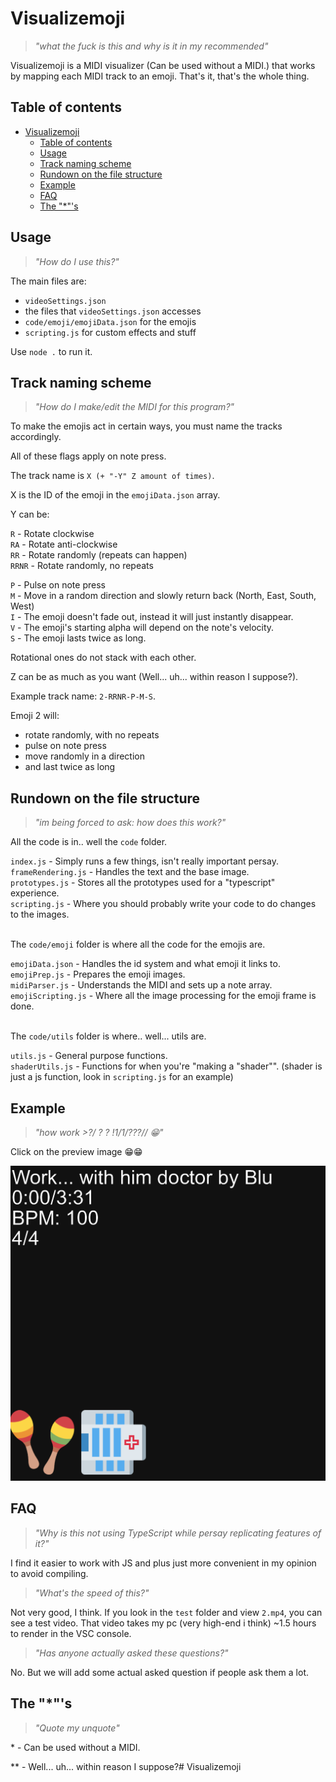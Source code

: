 # Visualizemoji

<!-- > *"graphman is holding me hostage"* -->

> *"what the fuck is this and why is it in my recommended"*

Visualizemoji is a MIDI visualizer (Can be used without a MIDI.) that works by mapping each MIDI track to an emoji. That's it, that's the whole thing.

## Table of contents
- [Visualizemoji](#visualizemoji)
  - [Table of contents](#table-of-contents)
  - [Usage](#usage)
  - [Track naming scheme](#track-naming-scheme)
  - [Rundown on the file structure](#rundown-on-the-file-structure)
  - [Example](#example)
  - [FAQ](#faq)
  - [The "\*"'s](#the-s)


## Usage

> *"How do I use this?"*

The main files are:

- `videoSettings.json`
- the files that `videoSettings.json` accesses
- `code/emoji/emojiData.json` for the emojis
- `scripting.js` for custom effects and stuff

Use `node .` to run it.

## Track naming scheme

> *"How do I make/edit the MIDI for this program?"*

To make the emojis act in certain ways, you must name the tracks accordingly.

All of these flags apply on note press.

The track name is `X (+ "-Y" Z amount of times)`.

X is the ID of the emoji in the `emojiData.json` array.

Y can be:

`R` - Rotate clockwise<br>
`RA` - Rotate anti-clockwise<br>
`RR` - Rotate randomly (repeats can happen)<br>
`RRNR` - Rotate randomly, no repeats<br>

`P` - Pulse on note press<br>
`M` - Move in a random direction and slowly return back (North, East, South, West)<br>
`I` - The emoji doesn't fade out, instead it will just instantly disappear.<br>
`V` - The emoji's starting alpha will depend on the note's velocity.<br>
`S` - The emoji lasts twice as long.<br>

Rotational ones do not stack with each other.

Z can be as much as you want (Well... uh... within reason I suppose?).

Example track name: `2-RRNR-P-M-S`.

Emoji 2 will:

- rotate randomly, with no repeats
- pulse on note press
- move randomly in a direction
- and last twice as long

## Rundown on the file structure

> *"im being forced to ask: how does this work?"*

All the code is in.. well the `code` folder.<br>


`index.js` - Simply runs a few things, isn't really important persay.<br>
`frameRendering.js` - Handles the text and the base image.<br>
`prototypes.js` - Stores all the prototypes used for a "typescript" experience.<br>
`scripting.js` - Where you should probably write your code to do changes to the images.<br><br>


The `code/emoji` folder is where all the code for the emojis are. <br>

`emojiData.json` - Handles the id system and what emoji it links to.<br>
`emojiPrep.js` - Prepares the emoji images.<br>
`midiParser.js` - Understands the MIDI and sets up a note array.<br>
`emojiScripting.js` - Where all the image processing for the emoji frame is done.<br><br>

The `code/utils` folder is where.. well... utils are.<br>

`utils.js` - General purpose functions.<br>
`shaderUtils.js` - Functions for when you're "making a "shader"". (shader is just a js function, look in `scripting.js` for an example)

## Example

> *"how work >?/ ? ?  !1/1/???// 😁"*

Click on the preview image 😁😁

[![Example](./_readme/videopreview.png)](./_readme/video.mp4)

## FAQ

> *"Why is this not using TypeScript while persay replicating features of it?"*

I find it easier to work with JS and plus just more convenient in my opinion to avoid compiling.

> *"What's the speed of this?"*

Not very good, I think. If you look in the `test` folder and view `2.mp4`, you can see a test video.
That video takes my pc (very high-end i think) ~1.5 hours to render in the VSC console.

> *"Has anyone actually asked these questions?"*

No. But we will add some actual asked question if people ask them a lot.

## The "*"'s

> *"Quote my unquote"*

\*  - Can be used without a MIDI.

\*\* - Well... uh... within reason I suppose?# Visualizemoji

